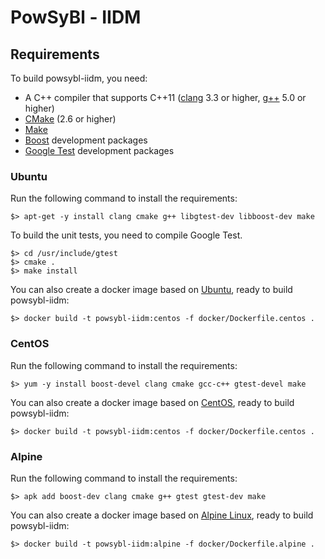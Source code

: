 # PowSyBl - IIDM

## Requirements

To build powsybl-iidm, you need:
- A C++ compiler that supports C++11 ([clang](https://clang.llvm.org) 3.3 or higher, [g++](https://gcc.gnu.org) 5.0 or higher)
- [CMake](https://cmake.org) (2.6 or higher)
- [Make](https://www.gnu.org/software/make/)
- [Boost](https://www.boost.org) development packages
- [Google Test](https://github.com/google/googletest) development packages

### Ubuntu
Run the following command to install the requirements:
```
$> apt-get -y install clang cmake g++ libgtest-dev libboost-dev make
```

To build the unit tests, you need to compile Google Test.
```
$> cd /usr/include/gtest
$> cmake .
$> make install
```

You can also create a docker image based on [Ubuntu](https://www.ubuntu.com), ready to build powsybl-iidm:
```
$> docker build -t powsybl-iidm:centos -f docker/Dockerfile.centos .
```

### CentOS
Run the following command to install the requirements:
```
$> yum -y install boost-devel clang cmake gcc-c++ gtest-devel make
```

You can also create a docker image based on [CentOS](https://www.centos.org), ready to build powsybl-iidm:
```
$> docker build -t powsybl-iidm:centos -f docker/Dockerfile.centos .
```

### Alpine
Run the following command to install the requirements:
```
$> apk add boost-dev clang cmake g++ gtest gtest-dev make
```

You can also create a docker image based on [Alpine Linux](https://alpinelinux.org), ready to build powsybl-iidm:
```
$> docker build -t powsybl-iidm:alpine -f docker/Dockerfile.alpine .
```
